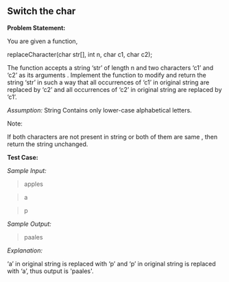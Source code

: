 ## Switch the char ##

**Problem Statement:**

You are given a function,

replaceCharacter(char str[], int n, char c1, char c2);

The function accepts a string  ‘str’ of length n and two characters ‘c1’ and ‘c2’ as its arguments . 
Implement the function to modify and return the string ‘str’ in such a way that all occurrences of ‘c1’ in original string are replaced by ‘c2’
and all occurrences of ‘c2’ in original string are replaced by ‘c1’.

*Assumption:* String Contains only lower-case alphabetical letters.

Note:

If both characters are not present in string or both of them are same , then return the string unchanged.

**Test Case:**

*Sample Input:*

> apples

> a

> p

*Sample Output:*

> paales

*Explanation:*

‘a’ in original string is replaced with ‘p’ and ‘p’ in original string is replaced with ‘a’, thus output is 'paales'.
